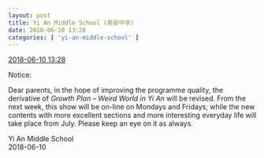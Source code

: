 ```yaml
---
layout: post
title: Yi An Middle School (易安中学)
date: 2018-06-10 13:28
categories: [ 'yi-an-middle-school' ]
---
```


<div class="weibo-info">
  <a href="https://weibo.com/6074218720/GkHVYi8oD">2018-06-10 13:28</a>
</div>

Notice:

Dear parents, in the hope of improving the programme quality, the derivative of *Growth Plan* – *Weird World in Yi An* will be revised. From the next week, this show will be on-line on Mondays and Fridays; while the new contents with more excellent sections and more interesting everyday life will take place from July. Please keep an eye on it as always.

Yi An Middle School  
2018-06-10
